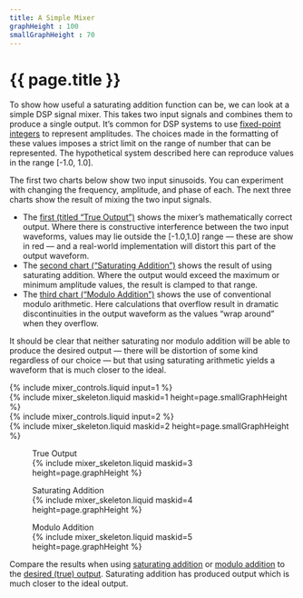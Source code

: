 ```yaml
---
title: A Simple Mixer
graphHeight : 100
smallGraphHeight : 70
---
```


# {{ page.title }}

<link href="mixer.css" rel="stylesheet">

To show how useful a saturating addition function can be, we can look
at a simple DSP signal mixer. This takes two input signals and combines 
them to produce a single output. It’s common for DSP systems to use
[fixed-point integers](https://en.wikipedia.org/wiki/Fixed-point_arithmetic)
to represent amplitudes. The choices made in the formatting of these values
imposes a strict limit on the range of number that can be represented. The
hypothetical system described here can reproduce values in the range
\[-1.0, 1.0\].

The first two charts below show two input sinusoids. You can experiment
with changing the frequency, amplitude, and phase of each. The next three
charts show the result of mixing the two input signals.

- The [first (titled “True Output”)](#graphSum) shows the mixer’s mathematically
  correct output. Where there is constructive interference between the two input
  waveforms, values may lie outside the \[-1.0,1.0\] range — these are show in red
  — and a real-world implementation will distort this part of the output
  waveform.
- The [second chart (“Saturating Addition”)](#graphSatSum) shows the result of
  using saturating addition. Where the output would exceed the maximum or
  minimum amplitude values, the result is clamped to that range.
- The [third chart (“Modulo Addition”)](#graphModSum) shows the use of
  conventional modulo arithmetic. Here calculations that overflow result in
  dramatic discontinuities in the output waveform as the values “wrap around”
  when they overflow.

It should be clear that neither saturating nor modulo addition will be able to
produce the desired output — there will be distortion of some kind regardless
of our choice — but that using saturating arithmetic yields a waveform that is
much closer to the ideal.

<div class="run">
  <div>
{% include mixer_controls.liquid input=1 %}
    <div id="graph1">
{% include mixer_skeleton.liquid maskid=1 height=page.smallGraphHeight %}
    </div>
  </div>

  <div>
{% include mixer_controls.liquid input=2 %}
    <div id="graph2">
{% include mixer_skeleton.liquid maskid=2 height=page.smallGraphHeight %}
    </div>
  </div>
</div>

<figure>
   <figcaption>True Output</figcaption>
  <div id="graphSum">
{% include mixer_skeleton.liquid maskid=3 height=page.graphHeight %}
  </div>
</figure>

<div class="run">
  <figure>
    <figcaption>Saturating Addition</figcaption>
    <div id="graphSatSum">
{% include mixer_skeleton.liquid maskid=4 height=page.graphHeight %}
    </div>
  </figure>
  <figure>
    <figcaption>Modulo Addition</figcaption>
    <div id="graphModSum">
{% include mixer_skeleton.liquid maskid=5 height=page.graphHeight %}
    </div>
  </figure>
</div>

Compare the results when using [saturating addition](#graphSatSum) or
[modulo addition](#graphModSum) to the
[desired (true) output](#graphSum). Saturating addition has produced
output which is much closer to the ideal output.

<script type="module">
  import { mixerPage } from './mixer.js'
  document.addEventListener('DOMContentLoaded', mixerPage)
</script>
